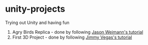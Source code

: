 # unity-projects
Trying out Unity and having fun

1. Agry Birds Replica - done by following [Jason Weimann's tutorial](https://www.youtube.com/watch?v=Lu76c85LhGY&t=14s&ab_channel=JasonWeimann)
2. First 3D Project - done by following [Jimmy Vegas's tutorial](https://www.youtube.com/watch?v=EZxdMyFbJcI&list=PLZ1b66Z1KFKiGehDxoWXh3oHA24iT5ZCr&index=1&ab_channel=JimmyVegas)
